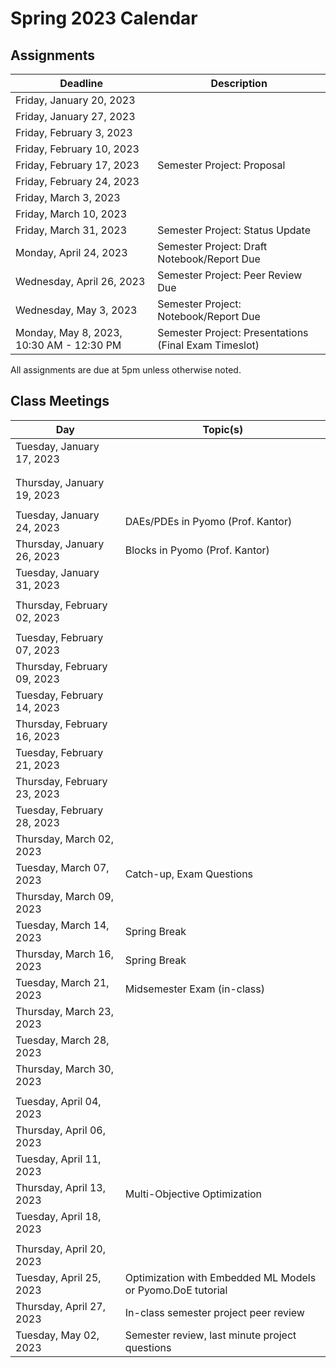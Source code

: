 # Spring 2023 Calendar

## Assignments

| Deadline   | Description |
| ----------- | ----------- |
| Friday, January 20, 2023 | [](../notebooks/assignments/Pyomo1.ipynb) |
| Friday, January  27, 2023 | [](../notebooks/assignments/Pyomo2.ipynb) |
| Friday, February 3, 2023 | [](../notebooks/assignments/Pyomo3.ipynb) |
| Friday, February 10, 2023 | [](../notebooks/assignments/Pyomo-Mini-Project.ipynb) |
| Friday, February 17, 2023 | Semester Project: Proposal |
| Friday, February 24, 2023 | [](../notebooks/assignments/Algorithms1.ipynb) |
| Friday, March 3, 2023 | [](../notebooks/assignments/Algorithms2.ipynb) |
| Friday, March 10, 2023 | [](../notebooks/assignments/Algorithms3.ipynb) |
| Friday, March 31, 2023 | Semester Project: Status Update |
| Monday, April 24, 2023 | Semester Project: Draft Notebook/Report Due |
| Wednesday, April 26, 2023 | Semester Project: Peer Review Due |
| Wednesday, May 3, 2023 | Semester Project: Notebook/Report Due |
| Monday, May 8, 2023, 10:30 AM - 12:30 PM | Semester Project: Presentations (Final Exam Timeslot) |

All assignments are due at 5pm unless otherwise noted.

## Class Meetings

| Day     | Topic(s) |
| ----------- | ----------- |
| Tuesday, January 17, 2023 | [](../notebooks/1/Pyomo-Introduction.ipynb) |
| | [](../notebooks/2/Optimization-Modeling.ipynb) |
| | [](../notebooks/2/LP-NLP.ipynb) |
| Thursday, January 19, 2023 | [](../notebooks/1/Pyomo-Nuts-and-Bolts.ipynb) |
| | [](../notebooks/assignments/Pyomo1.ipynb) |
| Tuesday, January 24, 2023 | DAEs/PDEs in Pyomo (Prof. Kantor) |
| Thursday, January 26, 2023 | Blocks in Pyomo (Prof. Kantor) |
| Tuesday, January 31, 2023 | [](../notebooks/2/IP.ipynb) |
| | [](../notebooks/2/GDP.ipynb) |
| Thursday, February 02, 2023 | [](../notebooks/2/DAE-modeling.ipynb) |
| | [](../notebooks/2/Numeric-Integration.ipynb) |
| Tuesday, February 07, 2023 | [](../notebooks/2/Pyomo-DAE.ipynb) |
| Thursday, February 09, 2023 | [](../notebooks/2/SP.ipynb)
| Tuesday, February 14, 2023 | [](../notebooks/3/Math-Primer.ipynb) |
| Thursday, February 16, 2023 | [](../notebooks/3/Math-Primer-2.ipynb) |
| Tuesday, February 21, 2023 | [](../notebooks/3/Optimality.ipynb) |
| Thursday, February 23, 2023 | [](../notebooks/3/Newton-Methods.ipynb) |
| Tuesday, February 28, 2023 | [](../notebooks/3/Quasi-Newton-Methods.ipynb) |
| Thursday, March 02, 2023 | [](../notebooks/3/Globalization.ipynb) |
| Tuesday, March 07, 2023 | Catch-up, Exam Questions |
| Thursday, March 09, 2023 | [](../notebooks/4/Convexity.ipynb) |
| Tuesday, March 14, 2023 | Spring Break |
| Thursday, March 16, 2023 | Spring Break |
| Tuesday, March 21, 2023 | Midsemester Exam (in-class) |
| Thursday, March 23, 2023 | [](../notebooks/4/Local-Optimality.ipynb) |
| Tuesday, March 28, 2023 | [](../notebooks/4/KKT-Multipliers.ipynb) |
| Thursday, March 30, 2023 | [](../notebooks/4/Constraint-Qualifications.ipynb) |
| | [](../notebooks/4/NLP-Diagnostics.ipynb) |
| Tuesday, April 04, 2023 | [](../notebooks/4/Second-Order.ipynb) |
| Thursday, April 06, 2023 | [](../notebooks/4/Interior-Point1.ipynb) |
| Tuesday, April 11, 2023 | [](../notebooks/4/Interior-Point2.ipynb) |
| Thursday, April 13, 2023 | Multi-Objective Optimization |
| Tuesday, April 18, 2023 | [](../notebooks/5/MILP.ipynb) |
| | [](../notebooks/5/MINLP-Algorithms.ipynb) |
| Thursday, April 20, 2023 | [](../notebooks/5/Global-Opt.ipynb) |
| Tuesday, April 25, 2023 | Optimization with Embedded ML Models or Pyomo.DoE tutorial |
| Thursday, April 27, 2023 | In-class semester project peer review |
| Tuesday, May 02, 2023 | Semester review, last minute project questions |